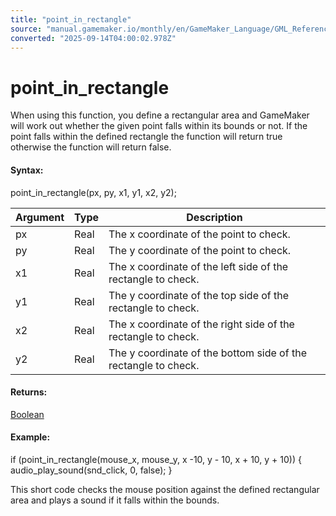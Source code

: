 ```yaml
---
title: "point_in_rectangle"
source: "manual.gamemaker.io/monthly/en/GameMaker_Language/GML_Reference/Movement_And_Collisions/Collisions/point_in_rectangle.htm"
converted: "2025-09-14T04:00:02.978Z"
---
```


# point\_in\_rectangle

When using this function, you define a rectangular area and GameMaker will work out whether the given point falls within its bounds or not. If the point falls within the defined rectangle the function will return true otherwise the function will return false.

#### Syntax:

point\_in\_rectangle(px, py, x1, y1, x2, y2);

| Argument | Type | Description |
| --- | --- | --- |
| px | Real | The x coordinate of the point to check. |
| py | Real | The y coordinate of the point to check. |
| x1 | Real | The x coordinate of the left side of the rectangle to check. |
| y1 | Real | The y coordinate of the top side of the rectangle to check. |
| x2 | Real | The x coordinate of the right side of the rectangle to check. |
| y2 | Real | The y coordinate of the bottom side of the rectangle to check. |

#### Returns:

[Boolean](../../../GML_Overview/Data_Types.md)

#### Example:

if (point\_in\_rectangle(mouse\_x, mouse\_y, x -10, y - 10, x + 10, y + 10))
{
    audio\_play\_sound(snd\_click, 0, false);
}

This short code checks the mouse position against the defined rectangular area and plays a sound if it falls within the bounds.